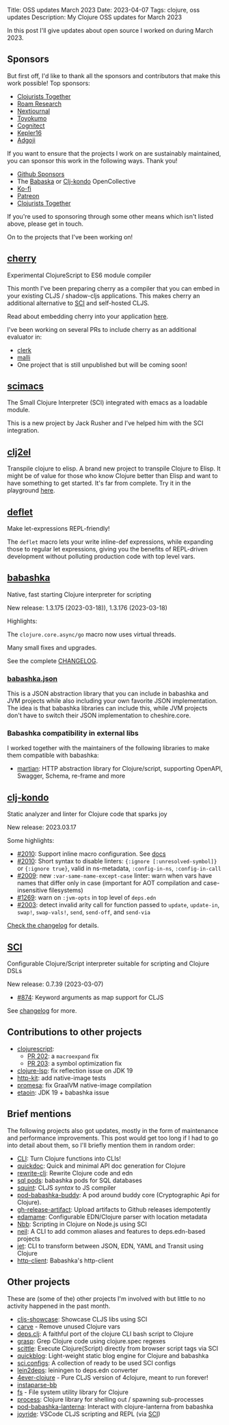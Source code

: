 Title: OSS updates March 2023
Date: 2023-04-07
Tags: clojure, oss updates
Description: My Clojure OSS updates for March 2023

In this post I'll give updates about open source I worked on during March 2023.

## Sponsors

But first off, I'd like to thank all the sponsors and contributors that make
this work possible! Top sponsors:

- [Clojurists Together](https://clojuriststogether.org/)
- [Roam Research](https://roamresearch.com/)
- [Nextjournal](https://nextjournal.com/)
- [Toyokumo](https://toyokumo.co.jp/)
- [Cognitect](https://www.cognitect.com/)
- [Kepler16](https://kepler16.com/)
- [Adgoji](https://www.adgoji.com/)

If you want to ensure that the projects I work on are sustainably maintained,
you can sponsor this work in the following ways. Thank you!

- [Github Sponsors](https://github.com/sponsors/borkdude)
- The [Babaska](https://opencollective.com/babashka) or [Clj-kondo](https://opencollective.com/clj-kondo) OpenCollective
- [Ko-fi](https://ko-fi.com/borkdude)
- [Patreon](https://www.patreon.com/borkdude)
- [Clojurists Together](https://www.clojuriststogether.org/)

If you're used to sponsoring through some other means which isn't listed above, please get in touch.

On to the projects that I've been working on!

<!--

sources: https://github.com/borkdude
local ~/dev and ~/dev/babashka dir (since github doesn't show all repos)

-->

## [cherry](https://github.com/squint-cljs/cherry)

Experimental ClojureScript to ES6 module compiler

This month I've been preparing cherry as a compiler that you can embed in your
existing CLJS / shadow-cljs applications. This makes cherry an additional
alternative to [SCI](https://github.com/babashka/sci) and self-hosted CLJS.

Read about embedding cherry into your application
[here](https://github.com/squint-cljs/cherry/blob/main/doc/embed.md).

I've been working on several PRs to include cherry as an additional evaluator in:

- [clerk](https://github.com/nextjournal/clerk/pull/446)
- [malli](https://github.com/metosin/malli/pull/888)
- One project that is still unpublished but will be coming soon!

## [scimacs](https://github.com/jackrusher/scimacs)

The Small Clojure Interpreter (SCI) integrated with emacs as a loadable module.

This is a new project by Jack Rusher and I've helped him with the SCI integration.

## [clj2el](https://borkdude.github.io/clj2el/)

Transpile clojure to elisp. A brand new project to transpile Clojure to
Elisp. It might be of value for those who know Clojure better than Elisp and
want to have something to get started. It's far from complete. Try it in the
playground [here](https://borkdude.github.io/clj2el/).

## [deflet](https://github.com/borkdude/deflet)

Make let-expressions REPL-friendly!

The `deflet` macro lets your write inline-def expressions, while expanding those
to regular let expressions, giving you the benefits of REPL-driven development
without polluting production code with top level vars.

## [babashka](https://github.com/babashka/babashka)
Native, fast starting Clojure interpreter for scripting

New release: 1.3.175 (2023-03-18)), 1.3.176 (2023-03-18)

Highlights:

The `clojure.core.async/go` macro now uses virtual threads.

Many small fixes and upgrades.

See the complete [CHANGELOG](https://github.com/babashka/babashka/blob/master/CHANGELOG.md).

### [babashka.json](https://github.com/babashka/json)

This is a JSON abstraction library that you can include in babashka and JVM
projects while also including your own favorite JSON implementation. The idea is
that babashka libraries can include this, while JVM projects don't have to
switch their JSON implementation to cheshire.core.

### Babashka compatibility in external libs

I worked together with the maintainers of the following libraries to make them compatible with babashka:

- [martian](https://github.com/oliyh/martian/commit/f0f7679364f58eb4ef558e9ad2340274b9742542): HTTP abstraction library for Clojure/script, supporting OpenAPI, Swagger, Schema, re-frame and more

## [clj-kondo](https://github.com/clj-kondo/clj-kondo)
Static analyzer and linter for Clojure code that sparks joy

New release: 2023.03.17

Some highlights:

- [#2010](https://github.com/clj-kondo/clj-kondo/issues/2010): Support inline macro configuration. See [docs](https://github.com/clj-kondo/clj-kondo/blob/master/doc/config.md#inline-macro-configuration)
- [#2010](https://github.com/clj-kondo/clj-kondo/issues/2010): Short syntax to disable linters: `{:ignore [:unresolved-symbol]}` or `{:ignore true}`, valid in ns-metadata, `:config-in-ns`, `:config-in-call`
- [#2009](https://github.com/clj-kondo/clj-kondo/issues/2009): new `:var-same-name-except-case` linter: warn when vars have names that differ only in case (important for AOT compilation and case-insensitive filesystems)
- [#1269](https://github.com/clj-kondo/clj-kondo/issues/1269): warn on `:jvm-opts` in top level of `deps.edn`
- [#2003](https://github.com/clj-kondo/clj-kondo/issues/2003): detect invalid arity call for function passed to `update`, `update-in`, `swap!`, `swap-vals!`, `send`, `send-off`, and `send-via`

[Check the
changelog](https://github.com/clj-kondo/clj-kondo/blob/master/CHANGELOG.md) for
details.

## [SCI](https://github.com/babashka/sci)
Configurable Clojure/Script interpreter suitable for scripting and Clojure DSLs

New release: 0.7.39 (2023-03-07)

- [#874](https://github.com/babashka/sci/issues/874): Keyword arguments as map support for CLJS

See [changelog](https://github.com/babashka/sci/blob/master/CHANGELOG.md) for more.

## Contributions to other projects

- [clojurescript](https://github.com/clojure/clojurescript):
  - [PR 202](https://github.com/clojure/clojurescript/pull/202): a `macroexpand` fix
  - [PR 203](https://github.com/clojure/clojurescript/pull/203): a symbol optimization fix
- [clojure-lsp](https://github.com/clojure-lsp/clojure-lsp/commit/b7111ef6b5f9c1d93b2272683ff4b6eb58b240c9): fix reflection issue on JDK 19
- [http-kit](https://github.com/http-kit/http-kit/commit/e2d71039ea2617e789a08606a0c404c41367dca8): add native-image tests
- [promesa](https://github.com/funcool/promesa/commit/18fea52fd99b24a65927907eff6879b970c71dfd): fix GraalVM native-image compilation
- [etaoin](https://github.com/clj-commons/etaoin/commit/706f342216af69d23de671803ac67c3e1f515941): JDK 19 + babashka issue

## Brief mentions

The following projects also got updates, mostly in the form of maintenance and
performance improvements. This post would get too long if I had to go into
detail about them, so I'll briefly mention them in random order:

- [CLI](https://github.com/babashka/cli): Turn Clojure functions into CLIs!
- [quickdoc](https://github.com/borkdude/quickdoc): Quick and minimal API doc generation for Clojure
- [rewrite-clj](https://github.com/clj-commons/rewrite-clj): Rewrite Clojure code and edn
- [sql pods](https://github.com/babashka/babashka-sql-pods): babashka pods for SQL databases
- [squint](https://github.com/squint-cljs/squint): CLJS _syntax_ to JS compiler
- [pod-babashka-buddy](https://github.com/babashka/pod-babashka-buddy): A pod around buddy core (Cryptographic Api for Clojure).
- [gh-release-artifact](https://github.com/borkdude/gh-release-artifact): Upload artifacts to Github releases idempotently
- [edamame](https://github.com/borkdude/edamame): Configurable EDN/Clojure parser with location metadata
- [Nbb](https://github.com/babashka/nbb): Scripting in Clojure on Node.js using SCI
- [neil](https://github.com/babashka/neil): A CLI to add common aliases and features to deps.edn-based projects
- [jet](https://github.com/borkdude/jet): CLI to transform between JSON, EDN, YAML and Transit using Clojure
- [http-client](https://github.com/babashka/http-client): Babashka's http-client

## Other projects

These are (some of the) other projects I'm involved with but little to no activity
happened in the past month.

- [cljs-showcase](https://github.com/borkdude/cljs-showcase): Showcase CLJS libs using SCI
- [carve](https://github.com/borkdude/carve) - Remove unused Clojure vars
- [deps.clj](https://github.com/borkdude/deps.clj): A faithful port of the clojure CLI bash script to Clojure
- [grasp](https://github.com/borkdude/grasp): Grep Clojure code using clojure.spec regexes
- [scittle](https://github.com/babashka/scittle): Execute Clojure(Script) directly from browser script tags via SCI
- [quickblog](https://github.com/borkdude/quickblog): Light-weight static blog engine for Clojure and babashka
- [sci.configs](https://github.com/babashka/sci.configs): A collection of ready to be used SCI configs
- [lein2deps](https://github.com/borkdude/lein2deps): leiningen to deps.edn converter
- [4ever-clojure](https://github.com/oxalorg/4ever-clojure) - Pure CLJS version of 4clojure, meant to run forever!
- [instaparse-bb](https://github.com/babashka/instaparse-bb)
- [fs](https://github.com/babashka/fs) - File system utility library for Clojure
- [process](https://github.com/babashka/process): Clojure library for shelling out / spawning sub-processes
- [pod-babashka-lanterna](https://github.com/babashka/pod-babashka-lanterna): Interact with clojure-lanterna from babashka
- [joyride](https://github.com/BetterThanTomorrow/joyride): VSCode CLJS scripting and REPL (via [SCI](https://github.com/babashka/sci))

<!-- - [tools-deps-native](https://github.com/babashka/tools-deps-native): Run tools.deps as a native binary-->
<!-- - [tools.bbuild](https://github.com/babashka/tools.bbuild): Library of functions for building Clojure projects-->
